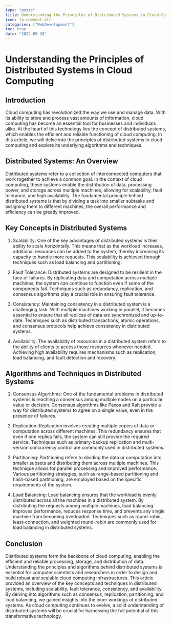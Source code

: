 ```yaml
---
type: "posts"
title: Understanding the Principles of Distributed Systems in Cloud Computing
icon: fa-comment-alt
categories: ["WebDevelopment"]
toc: true
date: "2022-09-28"
---
```




# Understanding the Principles of Distributed Systems in Cloud Computing

## Introduction

Cloud computing has revolutionized the way we use and manage data. With its ability to store and process vast amounts of information, cloud computing has become an essential tool for businesses and individuals alike. At the heart of this technology lies the concept of distributed systems, which enables the efficient and reliable functioning of cloud computing. In this article, we will delve into the principles of distributed systems in cloud computing and explore its underlying algorithms and techniques.

## Distributed Systems: An Overview

Distributed systems refer to a collection of interconnected computers that work together to achieve a common goal. In the context of cloud computing, these systems enable the distribution of data, processing power, and storage across multiple machines, allowing for scalability, fault tolerance, and high availability. The fundamental principle behind distributed systems is that by dividing a task into smaller subtasks and assigning them to different machines, the overall performance and efficiency can be greatly improved.

## Key Concepts in Distributed Systems

1. Scalability: One of the key advantages of distributed systems is their ability to scale horizontally. This means that as the workload increases, additional resources can be added to the system, thereby increasing its capacity to handle more requests. This scalability is achieved through techniques such as load balancing and partitioning.

2. Fault Tolerance: Distributed systems are designed to be resilient in the face of failures. By replicating data and computation across multiple machines, the system can continue to function even if some of the components fail. Techniques such as redundancy, replication, and consensus algorithms play a crucial role in ensuring fault tolerance.

3. Consistency: Maintaining consistency in a distributed system is a challenging task. With multiple machines working in parallel, it becomes essential to ensure that all replicas of data are synchronized and up-to-date. Techniques such as distributed transactions, atomic operations, and consensus protocols help achieve consistency in distributed systems.

4. Availability: The availability of resources in a distributed system refers to the ability of clients to access those resources whenever needed. Achieving high availability requires mechanisms such as replication, load balancing, and fault detection and recovery.

## Algorithms and Techniques in Distributed Systems

1. Consensus Algorithms: One of the fundamental problems in distributed systems is reaching a consensus among multiple nodes on a particular value or decision. Consensus algorithms like Paxos and Raft provide a way for distributed systems to agree on a single value, even in the presence of failures.

2. Replication: Replication involves creating multiple copies of data or computation across different machines. This redundancy ensures that even if one replica fails, the system can still provide the required service. Techniques such as primary-backup replication and multi-version concurrency control are commonly used in distributed systems.

3. Partitioning: Partitioning refers to dividing the data or computation into smaller subsets and distributing them across multiple machines. This technique allows for parallel processing and improved performance. Various partitioning strategies, such as range-based partitioning and hash-based partitioning, are employed based on the specific requirements of the system.

4. Load Balancing: Load balancing ensures that the workload is evenly distributed across all the machines in a distributed system. By distributing the requests among multiple machines, load balancing improves performance, reduces response time, and prevents any single machine from becoming overloaded. Techniques such as round-robin, least-connection, and weighted round-robin are commonly used for load balancing in distributed systems.

## Conclusion

Distributed systems form the backbone of cloud computing, enabling the efficient and reliable processing, storage, and distribution of data. Understanding the principles and algorithms behind distributed systems is essential for computer scientists and researchers in order to design and build robust and scalable cloud computing infrastructures. This article provided an overview of the key concepts and techniques in distributed systems, including scalability, fault tolerance, consistency, and availability. By delving into algorithms such as consensus, replication, partitioning, and load balancing, we gained insights into the inner workings of distributed systems. As cloud computing continues to evolve, a solid understanding of distributed systems will be crucial for harnessing the full potential of this transformative technology.